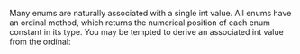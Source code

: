 Many enums are naturally associated with a single int value. All enums have an ordinal method, which returns the numerical position of each enum constant in its type. You may be tempted to derive an associated int value from the ordinal:

